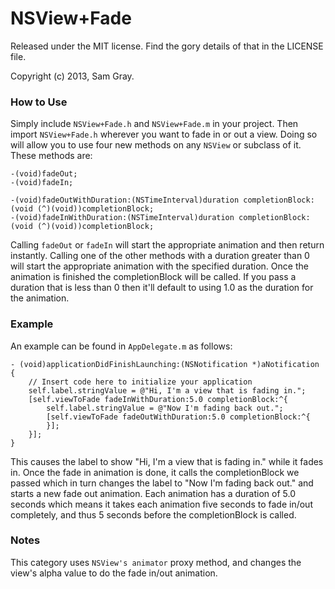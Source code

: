 # NSView+Fade
Released under the MIT license. Find the gory details of that in the LICENSE file.

Copyright (c) 2013, Sam Gray.

### How to Use

Simply include `NSView+Fade.h` and `NSView+Fade.m` in your project. Then import `NSView+Fade.h` wherever you want to fade in or out a view. Doing so will allow you to use four new methods on any `NSView` or subclass of it. These methods are:

	-(void)fadeOut;
	-(void)fadeIn;

	-(void)fadeOutWithDuration:(NSTimeInterval)duration completionBlock:(void (^)(void))completionBlock;
	-(void)fadeInWithDuration:(NSTimeInterval)duration completionBlock:(void (^)(void))completionBlock;
	
Calling `fadeOut` or `fadeIn` will start the appropriate animation and then return instantly. Calling one of the other methods with a duration greater than 0 will start the appropriate animation with the specified duration. Once the animation is finished the completionBlock will be called. If you pass a duration that is less than 0 then it'll default to using 1.0 as the duration for the animation.

### Example

An example can be found in `AppDelegate.m` as follows:

	- (void)applicationDidFinishLaunching:(NSNotification *)aNotification
	{
	    // Insert code here to initialize your application
	    self.label.stringValue = @"Hi, I'm a view that is fading in.";
	    [self.viewToFade fadeInWithDuration:5.0 completionBlock:^{
	        self.label.stringValue = @"Now I'm fading back out.";
	        [self.viewToFade fadeOutWithDuration:5.0 completionBlock:^{
	        }];
	    }];
	}
	
This causes the label to show "Hi, I'm a view that is fading in." while it fades in. Once the fade in animation is done, it calls the completionBlock we passed which in turn changes the label to "Now I'm fading back out." and starts a new fade out animation. Each animation has a duration of 5.0 seconds which means it takes each animation five seconds to fade in/out completely, and thus 5 seconds before the completionBlock is called.

### Notes

This category uses `NSView's animator` proxy method, and changes the view's alpha value to do the fade in/out animation.